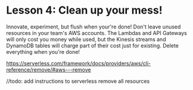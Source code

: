 # Lesson 4: Clean up your mess!

Innovate, experiment, but flush when your're done! Don't leave unused resources in your team's AWS accounts.  The Lambdas and API Gateways will only cost you money while used, but the Kinesis streams and DynamoDB tables will charge part of their cost just for existing.  Delete everything when you're done!

https://serverless.com/framework/docs/providers/aws/cli-reference/remove/#aws---remove

//todo: add instructions to serverless remove all resources